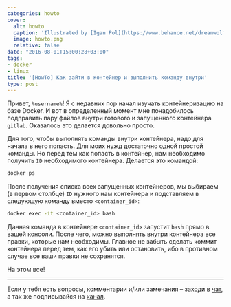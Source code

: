 ```yaml
---
categories: howto
cover:
  alt: howto
  caption: 'Illustrated by [Igan Pol](https://www.behance.net/dreamwolf97d61e)'
  image: howto.png
  relative: false
date: "2016-08-01T15:00:28+03:00"
tags:
- docker
- linux
title: '[HowTo] Как зайти в контейнер и выполнить команду внутри'
type: post
---
```


Привет, `%username%`! Я с недавних пор начал изучать контейнеризацию на базе Docker. И вот в определенный момент мне понадобилось подправить пару файлов внутри готового и запущенного контейнера `gitlab`. Оказалось это делается довольно просто.

Для того, чтобы выполнять команды внутри контейнера, надо для начала в него попасть. Для моих нужд достаточно одной простой команды. Но перед тем как попасть в контейнер, нам необходимо получить `ID` необходимого контейнера. Делается это командой:

```bash
docker ps
```

После получения списка всех запущенных контейнеров, мы выбираем (в первом столбце) `ID` нужного нам контейнера и подставляем в следующую команду вместо `<container_id>`:

```bash
docker exec -it <container_id> bash
```

Данная команда в контейнере `<container_id>` запустит `bash` прямо в вашей консоли. После чего, можно выполнять внутри контейнера все правки, которые нам необходимы. Главное не забыть сделать коммит контейнера перед тем, как его убить или остановить, ибо в противном случае все ваши правки не сохранятся.

На этом все!

---
Если у тебя есть вопросы, комментарии и/или замечания – заходи в [чат](https://ttttt.me/jtprogru_chat), а так же подписывайся на [канал](https://ttttt.me/jtprogru_channel).
